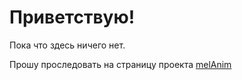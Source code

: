 # Приветствую! #

Пока что здесь ничего нет.

Прошу проследовать на страницу проекта [melAnim](http://colch.github.com/melAnim/)
